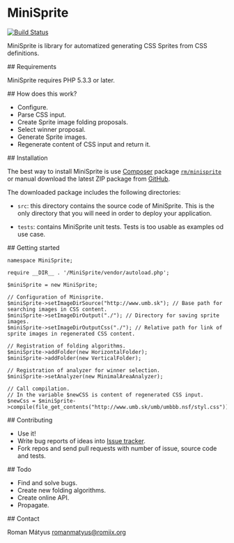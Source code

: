 # MiniSprite

[![Build Status](https://travis-ci.org/romanmatyus/MiniSprite.svg)](https://travis-ci.org/romanmatyus/MiniSprite)

MiniSprite is library for automatized generating CSS Sprites from CSS definitions.

## Requirements

MiniSprite requires PHP 5.3.3 or later.

## How does this work?

- Configure.
- Parse CSS input.
- Create Sprite image folding proposals.
- Select winner proposal.
- Generate Sprite images.
- Regenerate content of CSS input and return it.

## Installation

The best way to install MiniSprite is use [Composer](http://doc.nette.org/composer) package [`rm/minisprite`](https://packagist.org/packages/rm/minisprite) or manual download the latest ZIP package from [GitHub](https://github.com/romanmatyus/MiniSprite/archive/master.zip).

The downloaded package includes the following directories:

- `src`: this directory contains the source code of MiniSprite. This is
	the only directory that you will need in order to deploy your application.

- `tests`: contains MiniSprite unit tests. Tests is too usable as examples od use case.

## Getting started

```
namespace MiniSprite;

require __DIR__ . '/MiniSprite/vendor/autoload.php';

$miniSprite = new MiniSprite;

// Configuration of Minisprite.
$miniSprite->setImageDirSource("http://www.umb.sk"); // Base path for searching images in CSS content.
$miniSprite->setImageDirOutput("./"); // Directory for saving sprite images.
$miniSprite->setImageDirOutputCss("./"); // Relative path for link of sprite images in regenerated CSS content.

// Registration of folding algorithms.
$miniSprite->addFolder(new HorizontalFolder);
$miniSprite->addFolder(new VerticalFolder);

// Registration of analyzer for winner selection.
$miniSprite->setAnalyzer(new MinimalAreaAnalyzer);

// Call compilation.
// In the variable $newCSS is content of regenerated CSS input.
$newCss = $miniSprite->compile(file_get_contents("http://www.umb.sk/umb/umbbb.nsf/styl.css"));
```

## Contributing

- Use it!
- Write bug reports of ideas into [Issue tracker](https://github.com/romanmatyus/MiniSprite/issues).
- Fork repos and send pull requests with number of issue, source code and tests.

## Todo

- Find and solve bugs.
- Create new folding algorithms.
- Create online API.
- Propagate.

## Contact

Roman Mátyus <romanmatyus@romiix.org>